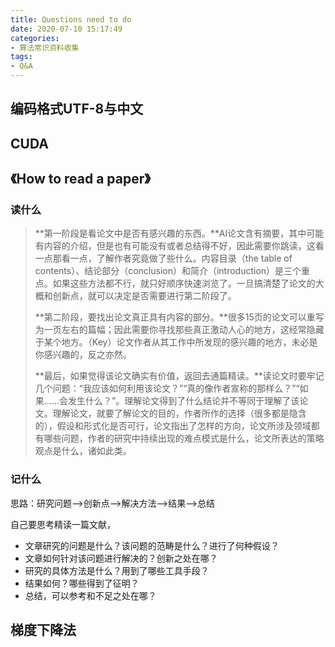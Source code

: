 ```yaml
---
title: Questions need to do
date: 2020-07-10 15:17:49
categories:
- 算法常识资料收集
tags:
- Q&A
---
```




## 编码格式UTF-8与中文

## CUDA

## 《How to read a paper》

### 读什么

> **第一阶段是看论文中是否有感兴趣的东西。**AI论文含有摘要，其中可能有内容的介绍，但是也有可能没有或者总结得不好，因此需要你跳读，这看一点那看一点，了解作者究竟做了些什么。内容目录（the table of contents）、结论部分（conclusion）和简介（introduction）是三个重点。如果这些方法都不行，就只好顺序快速浏览了。一旦搞清楚了论文的大概和创新点，就可以决定是否需要进行第二阶段了。
>
> **第二阶段，要找出论文真正具有内容的部分。**很多15页的论文可以重写为一页左右的篇幅；因此需要你寻找那些真正激动人心的地方，这经常隐藏于某个地方。（Key）论文作者从其工作中所发现的感兴趣的地方，未必是你感兴趣的，反之亦然。
>
> **最后，如果觉得该论文确实有价值，返回去通篇精读。**读论文时要牢记几个问题：“我应该如何利用该论文？”“真的像作者宣称的那样么？”“如果……会发生什么？”。理解论文得到了什么结论并不等同于理解了该论文。理解论文，就要了解论文的目的，作者所作的选择（很多都是隐含的），假设和形式化是否可行，论文指出了怎样的方向，论文所涉及领域都有哪些问题，作者的研究中持续出现的难点模式是什么，论文所表达的策略观点是什么，诸如此类。

### 记什么

思路：研究问题-->创新点-->解决方法-->结果-->总结

自己要思考精读一篇文献，

- 文章研究的问题是什么？该问题的范畴是什么？进行了何种假设？
- 文章如何针对该问题进行解决的？创新之处在哪？
- 研究的具体方法是什么？用到了哪些工具手段？
- 结果如何？哪些得到了征明？
- 总结，可以参考和不足之处在哪？



## 梯度下降法

